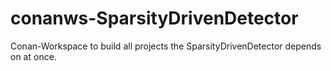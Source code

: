 # conanws-SparsityDrivenDetector
Conan-Workspace to build all projects the SparsityDrivenDetector depends on at once.
